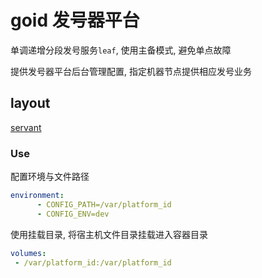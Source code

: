# goid 发号器平台

单调递增分段发号服务`leaf`, 使用主备模式, 避免单点故障

提供发号器平台后台管理配置, 指定机器节点提供相应发号业务

## layout

[servant](https://github.com/ByronLiang/servant)

### Use

配置环境与文件路径

```yaml
environment:
      - CONFIG_PATH=/var/platform_id
      - CONFIG_ENV=dev
```

使用挂载目录, 将宿主机文件目录挂载进入容器目录

```yaml
volumes:
 - /var/platform_id:/var/platform_id
```


